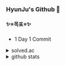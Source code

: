 ### HyunJu's Github 👋 
<!--[![Hits](https://hits.seeyoufarm.com/api/count/incr/badge.svg?url=https%3A%2F%2Fgithub.com%2Fjuthor%2F&count_bg=%2379C83D&title_bg=%23555555&icon=&icon_color=%23E7E7E7&title=hits&edge_flat=false)](https://hits.seeyoufarm.com) -->

#### ✨⭐목표⭐✨  

- 1 Day 1 Commit

<details>
<summary>solved.ac</summary>
<div markdown="1">

[![solved.ac tier](http://mazassumnida.wtf/api/generate_badge?boj=juthor)](https://solved.ac/juthor)

</div>
</details>

<details>
<summary>github stats</summary>
<div markdown="1">

[![Hyunju's github stats](https://github-readme-stats.vercel.app/api?username=juthor&show_icons=true)](https://github-readme-stats.vercel.app/api?username=juthor&show_icons=true)

</div>
</details>

<!--
<details>
<summary>Top Langs</summary>
<div markdown="1">
  
[![Top Langs](https://github-readme-stats.vercel.app/api/top-langs/?username=juthor&layout=compact)](https://github.com/juthor/github-readme-stats)

</div>
</details>
-->
<!--
**juthor/juthor** is a ✨ _special_ ✨ repository because its `README.md` (this file) appears on your GitHub profile.

Here are some ideas to get you started:

- 🔭 I’m currently working on ...
- 🌱 I’m currently learning ...
- 👯 I’m looking to collaborate on ...
- 🤔 I’m looking for help with ...
- 💬 Ask me about ...
- 📫 How to reach me: ...
- 😄 Pronouns: ...
- ⚡ Fun fact: ...
-->
